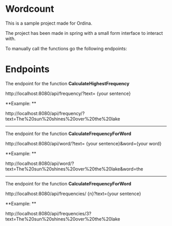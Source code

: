 # Wordcount

This is a sample project made for Ordina.

The project has been made in spring with a small form interface to interact with.

To manually call the functions go the following endpoints:

# Endpoints

The endpoint for the function **CalculateHighestFrequency**

http://localhost:8080/api/frequency/?text= {your sentence}

**Example: **

 http://localhost:8080/api/frequency/?text=The%20sun%20shines%20over%20the%20lake
<hr />  

The endpoint for the function **CalculateFrequencyForWord**

http://localhost:8080/api/word/?text= {your sentence}&word={your word}  

**Example: **

http://localhost:8080/api/word/?text=The%20sun%20shines%20over%20the%20lake&word=the
<hr />

The endpoint for the function **CalculateFrequencyForWord**

http://localhost:8080/api/frequencies/ {n}?text={your sentence}

**Example: **

http://localhost:8080/api/frequencies/3?text=The%20sun%20shines%20over%20the%20lake
  
